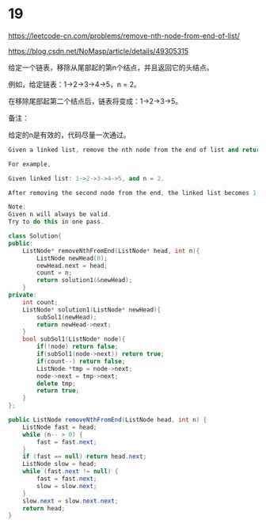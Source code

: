 # 19

https://leetcode-cn.com/problems/remove-nth-node-from-end-of-list/

https://blog.csdn.net/NoMasp/article/details/49305315

给定一个链表，移除从尾部起的第n个结点，并且返回它的头结点。

例如，给定链表：1->2->3->4->5，n = 2。

在移除尾部起第二个结点后，链表将变成：1->2->3->5。

备注：

给定的n是有效的，代码尽量一次通过。



```cpp
Given a linked list, remove the nth node from the end of list and return its head.

For example,

Given linked list: 1->2->3->4->5, and n = 2.

After removing the second node from the end, the linked list becomes 1->2->3->5.

Note:
Given n will always be valid.
Try to do this in one pass.

class Solution{
public:
    ListNode* removeNthFromEnd(ListNode* head, int n){
        ListNode newHead(0);
        newHead.next = head;
        count = n;
        return solution1(&newHead);
    }
private:
    int count;
    ListNode* solution1(ListNode* newHead){
        subSol1(newHead);
        return newHead->next;
    }
    bool subSol1(ListNode* node){
        if(!node) return false;
        if(subSol1(node->next)) return true;
        if(count--) return false;
        ListNode *tmp = node->next;
        node->next = tmp->next;
        delete tmp;
        return true;
    }
};
```

```java
public ListNode removeNthFromEnd(ListNode head, int n) {
    ListNode fast = head;
    while (n-- > 0) {
        fast = fast.next;
    }
    if (fast == null) return head.next;
    ListNode slow = head;
    while (fast.next != null) {
        fast = fast.next;
        slow = slow.next;
    }
    slow.next = slow.next.next;
    return head;
}
```

